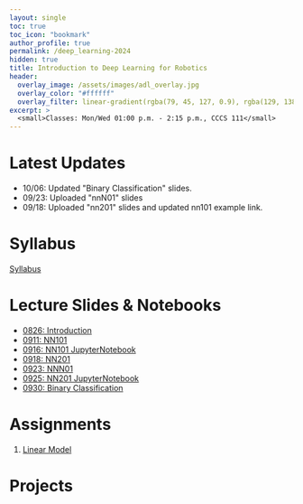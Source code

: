 ```yaml
---
layout: single
toc: true
toc_icon: "bookmark"
author_profile: true
permalink: /deep_learning-2024
hidden: true
title: Introduction to Deep Learning for Robotics
header:
  overlay_image: /assets/images/adl_overlay.jpg
  overlay_color: "#ffffff"
  overlay_filter: linear-gradient(rgba(79, 45, 127, 0.9), rgba(129, 138, 143, 0.5))
excerpt: >
  <small>Classes: Mon/Wed 01:00 p.m. - 2:15 p.m., CCCS 111</small>
---
```

# Latest Updates
- 10/06: Updated "Binary Classification" slides.
- 09/23: Uploaded "nnN01" slides
- 09/18: Uploaded "nn201" slides and updated nn101 example link.


# Syllabus
[Syllabus](/_docs/deep_learning-2024/syllabus.pdf)

# Lecture Slides & Notebooks
- [0826: Introduction](/_docs/deep_learning-2024/0826/intro.pdf)
- [0911: NN101](/_docs/deep_learning-2024/0911/nn101.pdf)
- [0916: NN101 JupyterNotebook](https://github.com/linzhangUCA/3321example-nn101.git)
- [0918: NN201](/_docs/deep_learning-2024/0918/nn201.pdf)
- [0923: NNN01](/_docs/deep_learning-2024/0923/nnN01.pdf)
- [0925: NN201 JupyterNotebook](https://github.com/linzhangUCA/3321example-nn201.git)
- [0930: Binary Classification](/_docs/deep_learning-2024/0930/binary_classification.pdf)

# Assignments
1. [Linear Model](https://classroom.github.com/a/DGzH7Pk6)

# Projects

